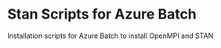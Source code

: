 <!--
 Copyright (c) 2020 Microsoft
 
 This software is released under the MIT License.
 https://opensource.org/licenses/MIT
-->

# Stan Scripts for Azure Batch

Installation scripts for Azure Batch to install OpenMPI and STAN 